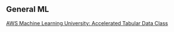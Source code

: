 
## General ML
[AWS Machine Learning University: Accelerated Tabular Data Class](https://github.com/aws-samples/aws-machine-learning-university-accelerated-tab/tree/master) <br>
[]() <br>
[]() <br>
[]() <br>
[]() <br>
[]() <br>
[]() <br>
[]() <br>
